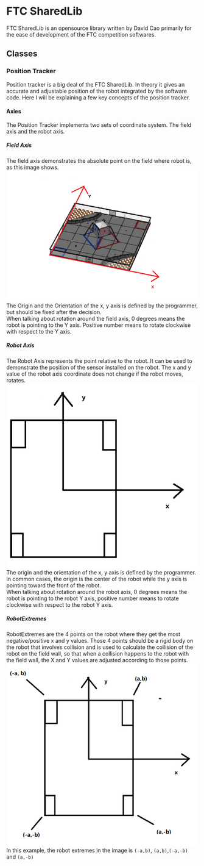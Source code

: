 # FTC SharedLib
FTC SharedLib is an opensource library written by David Cao primarily for the ease of development of the FTC competition softwares.
## Classes
### Position Tracker
Position tracker is a big deal of the FTC SharedLib. In theory it gives an accurate and adjustable position of the robot integrated by the software code. Here I will be explaining a few key concepts of the position tracker.
#### Axies
The Position Tracker implements two sets of coordinate system. The field axis and the robot axis. 
##### Field Axis
The field axis demonstrates the absolute point on the field where robot is, as this image shows.  
![Field Axis Definition](../static/image/FTC2018-FieldAxisDef.png)
The Origin and the Orientation of the x, y axis is defined by the programmer, but should be fixed after the decision.  
When talking about rotation around the field axis, 0 degrees means the robot is pointing to the Y axis. Positive number means to rotate clockwise with respect to the Y axis.  
##### Robot Axis
The Robot Axis represents the point relative to the robot. It can be used to demonstrate the position of the sensor installed on the robot. The x and y value of the robot axis coordinate does not change if the robot moves, rotates.  
![Robot Axis Definition](../static/image/RobotAxisDef.png)
The origin and the orientation of the x, y axis is defined by the programmer.  
In common cases, the origin is the center of the robot while the y axis is pointing toward the front of the robot.  
When talking about rotation around the robot axis, 0 degrees means the robot is pointing to the robot Y axis, positive number means to rotate clockwise with respect to the robot Y axis.  
##### RobotExtremes
RobotExtremes are the 4 points on the robot where they get the most negative/positive x and y values. Those 4 points should be a rigid body on the robot that involves collision and is used to calculate the collision of the robot on the field wall, so that when a collision happens to the robot with the field wall, the X and Y values are adjusted according to those points.
![Robot Extreme Definition](../static/image/RobotExtremeDef.png)
In this example, the robot extremes in the image is `(-a,b)`, `(a,b)`,`(-a,-b)` and `(a,-b)`